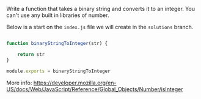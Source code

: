 Write a function that takes a binary string and converts it to an integer.  You can't use any built in libraries of number.

Below is a start on the `index.js` file we will create in the `solutions` branch.


```js

function binaryStringToInteger(str) {

	return str
}

module.exports = binaryStringToInteger

```

More info: https://developer.mozilla.org/en-US/docs/Web/JavaScript/Reference/Global_Objects/Number/isInteger